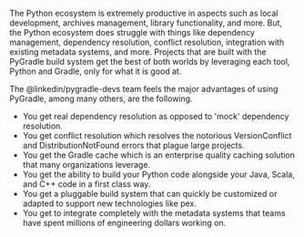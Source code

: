 The Python ecosystem is extremely productive in aspects such as local
development, archives management, library functionality, and more. But, the
Python ecosystem does struggle with things like dependency management,
dependency resolution, conflict resolution, integration with existing metadata
systems, and more. Projects that are built with the PyGradle build system get
the best of both worlds by leveraging each tool, Python and Gradle, only for
what it is good at.

The @linkedin/pygradle-devs team feels the major advantages of using PyGradle,
among many others, are the following.

- You get real dependency resolution as opposed to 'mock' dependency resolution.
- You get conflict resolution which resolves the notorious VersionConflict and DistributionNotFound errors that plague large projects.
- You get the Gradle cache which is an enterprise quality caching solution that many organizations leverage.
- You get the ability to build your Python code alongside your Java, Scala, and C++ code in a first class way.
- You get a pluggable build system that can quickly be customized or adapted to support new technologies like pex.
- You get to integrate completely with the metadata systems that teams have spent millions of engineering dollars working on.

